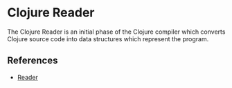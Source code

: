 # Clojure Reader

The Clojure Reader is an initial phase of the Clojure compiler which converts
Clojure source code into data structures which represent the program.

## References

- [Reader](https://clojure.org/reference/reader)
